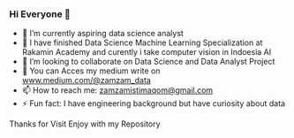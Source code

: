 ### Hi Everyone 👋

- 🔭 I’m currently aspiring data science analyst
- 🌱 I have finished Data Science Machine Learning Specialization at Rakamin Academy and curently i take computer vision in Indoesia AI
- 👯 I’m looking to collaborate on Data Science and Data Analyst Project
- 💬 You can Acces my medium write on www.medium.com/@zamzam_data
- 📫 How to reach me: zamzamistimaqom@gmail.com
- ⚡ Fun fact: I have engineering background but have curiosity about data

Thanks for Visit
Enjoy with my Repository
<!--
**engineercode09/engineercode09** is a ✨ _special_ ✨ repository because its `README.md` (this file) appears on your GitHub profile.


